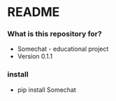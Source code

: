 # README #

### What is this repository for? ###

* Somechat - educational project
* Version 0.1.1

### install ###

* pip install Somechat
